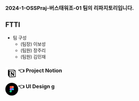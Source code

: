 ### 2024-1-OSSPraj-버스태워조-01 팀의 리파지토리입니다.

## FTTI

- 팀 구성
    - (팀장) 이보성
    - (팀원) 장주리
    - (팀원) 김민재

### 👈 Project Notion [<img align="left" width="40" height="40" src="./Doc/imgs/notion.png">](https://nebulous-vanilla-d19.notion.site/OSSProj_2024-1-8cf5c5fd603e4f6bbe1e5b8c52f0d524?pvs=4)

### 👈 UI Design [<img align="left" width="40" height="40" src="./Doc/imgs/figma.png">](https://www.figma.com/file/7JUobAq9G3p15RMyiYEbeF/FTTI-App-Design?type=design&node-id=0%3A1&mode=design&t=B2O1mhUSkUsGWdCu-1)g